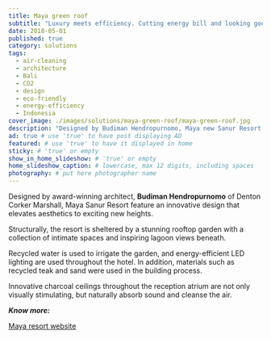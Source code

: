 ```yaml
---
title: Maya green roof
subtitle: "Luxury meets efficiency. Cutting energy bill and looking good in Sanur, Bali."
date: 2018-05-01
published: true
category: solutions
tags:
  - air-cleaning
  - architecture
  - Bali
  - CO2
  - design
  - eco-friendly
  - energy-efficiency
  - Indonesia
cover_image: ./images/solutions/maya-green-roof/maya-green-roof.jpg
description: "Designed by Budiman Hendropurnomo, Maya new Sanur Resort in Bali features an innovative design with a stunning rooftop garden, intimate spaces and pond views." # max 160 digits cos dunno how to trim it, yet...
ad: true # use 'true' to have post displaying AD
featured: # use 'true' to have it displayed in home
sticky: # 'true' or empty
show_in_home_slideshow: # 'true' or empty
home_slideshow_caption: # lowercase, max 12 digits, including spaces
photography: # put here photographer name
---
```


Designed by award-winning architect, **Budiman Hendropurnomo** of Denton Corker Marshall, Maya Sanur Resort feature an innovative design that elevates aesthetics to exciting new heights.

Structurally, the resort is sheltered by a stunning rooftop garden with a collection of intimate spaces and inspiring lagoon views beneath.

Recycled water is used to irrigate the garden, and energy-efficient LED lighting are used throughout the hotel. In addition, materials such as recycled teak and sand were used in the building process.

Innovative charcoal ceilings throughout the reception atrium are not only visually stimulating, but naturally absorb sound and cleanse the air.


**_Know more:_**

[Maya resort website](http://www.mayaresorts.com/sanur)
